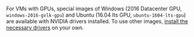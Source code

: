 For VMs with GPUs, special images of Windows (2016 Datacenter GPU, `windows-2016-gvlk-gpu`) and Ubuntu (16.04 lts GPU, `ubuntu-1604-lts-gpu`) are available with NVIDIA drivers installed. To use other images, [install the necessary drivers](../../compute/operations/image-create/install-nvidia-drivers.md) on your own.

